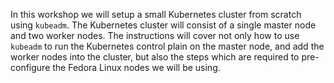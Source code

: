 In this workshop we will setup a small Kubernetes cluster from scratch using
`kubeadm`. The Kubernetes cluster will consist of a single master node and two
worker nodes. The instructions will cover not only how to use `kubeadm` to run
the Kubernetes control plain on the master node, and add the worker nodes into
the cluster, but also the steps which are required to pre-configure the Fedora
Linux nodes we will be using.
